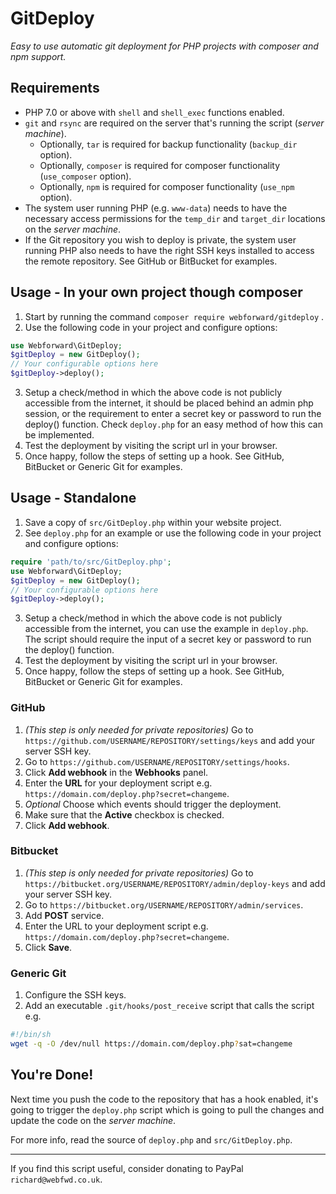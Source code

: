 # GitDeploy
_Easy to use automatic git deployment for PHP projects with composer and npm support._

## Requirements

* PHP 7.0 or above with `shell` and `shell_exec` functions enabled.
* `git` and `rsync` are required on the server that's running the script
  (_server machine_).
  - Optionally, `tar` is required for backup functionality (`backup_dir` option).
  - Optionally, `composer` is required for composer functionality (`use_composer`
  option).
  - Optionally, `npm` is required for composer functionality (`use_npm`
    option).
* The system user running PHP (e.g. `www-data`) needs to have the necessary
  access permissions for the `temp_dir` and `target_dir` locations on
  the _server machine_.
* If the Git repository you wish to deploy is private, the system user running PHP
  also needs to have the right SSH keys installed to access the remote repository. 
  See GitHub or BitBucket for examples.

## Usage - In your own project though composer

 1. Start by running the command `composer require webforward/gitdeploy` .
 2. Use the following code in your project and configure options:
 ```php
 use Webforward\GitDeploy;
 $gitDeploy = new GitDeploy();
 // Your configurable options here
 $gitDeploy->deploy();
 ```
 3. Setup a check/method in which the above code is not publicly accessible from 
 the internet, it should be placed behind an admin php session, or the requirement 
 to enter a secret key or password to run the deploy() function. Check `deploy.php` 
 for an easy method of how this can be implemented.
 4. Test the deployment by visiting the script url in your browser.
 5. Once happy, follow the steps of setting up a hook. See GitHub, BitBucket or 
 Generic Git for examples.
    
## Usage - Standalone

 1. Save a copy of `src/GitDeploy.php` within your website project.
 2. See `deploy.php` for an example or use the following code in your project 
 and configure options:
 ```php
 require 'path/to/src/GitDeploy.php';
 use Webforward\GitDeploy;
 $gitDeploy = new GitDeploy();
 // Your configurable options here
 $gitDeploy->deploy();
 ```
 3. Setup a check/method in which the above code is not publicly accessible from 
 the internet, you can use the example in `deploy.php`. The script should require 
 the input of a secret key or password to run the deploy() function. 
 4. Test the deployment by visiting the script url in your browser.
 5. Once happy, follow the steps of setting up a hook. See GitHub, BitBucket or 
 Generic Git for examples.

### GitHub

 1. _(This step is only needed for private repositories)_ Go to
    `https://github.com/USERNAME/REPOSITORY/settings/keys` and add your server
    SSH key.
 1. Go to `https://github.com/USERNAME/REPOSITORY/settings/hooks`.
 1. Click **Add webhook** in the **Webhooks** panel.
 1. Enter the **URL** for your deployment script e.g. `https://domain.com/deploy.php?secret=changeme`.
 1. _Optional_ Choose which events should trigger the deployment.
 1. Make sure that the **Active** checkbox is checked.
 1. Click **Add webhook**.

### Bitbucket

 1. _(This step is only needed for private repositories)_ Go to
    `https://bitbucket.org/USERNAME/REPOSITORY/admin/deploy-keys` and add your
    server SSH key.
 1. Go to `https://bitbucket.org/USERNAME/REPOSITORY/admin/services`.
 1. Add **POST** service.
 1. Enter the URL to your deployment script e.g. `https://domain.com/deploy.php?secret=changeme`.
 1. Click **Save**.

### Generic Git

 1. Configure the SSH keys.
 1. Add an executable `.git/hooks/post_receive` script that calls the script e.g.

```sh
#!/bin/sh
wget -q -O /dev/null https://domain.com/deploy.php?sat=changeme
```

## You're Done!

Next time you push the code to the repository that has a hook enabled, it's
going to trigger the `deploy.php` script which is going to pull the changes and
update the code on the _server machine_.

For more info, read the source of `deploy.php` and `src/GitDeploy.php`.

---

If you find this script useful, consider donating to PayPal `richard@webfwd.co.uk`.